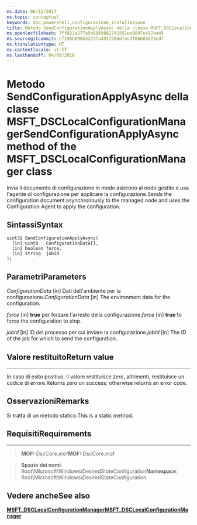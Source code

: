 ```yaml
---
ms.date: 06/12/2017
ms.topic: conceptual
keywords: dsc,powershell,configurazione,installazione
title: Metodo SendConfigurationApplyAsync della classe MSFT_DSCLocalConfigurationManager
ms.openlocfilehash: 7ff821a277a548869862741551ee9897e417ea45
ms.sourcegitcommit: cf195b090b3223fa4917206dfec7f0b603873cdf
ms.translationtype: HT
ms.contentlocale: it-IT
ms.lasthandoff: 04/09/2018
---
```

# <a name="sendconfigurationapplyasync-method-of-the-msftdsclocalconfigurationmanager-class"></a><span data-ttu-id="036a3-103">Metodo SendConfigurationApplyAsync della classe MSFT_DSCLocalConfigurationManager</span><span class="sxs-lookup"><span data-stu-id="036a3-103">SendConfigurationApplyAsync method of the MSFT_DSCLocalConfigurationManager class</span></span>

<span data-ttu-id="036a3-104">Invia il documento di configurazione in modo asicrono al nodo gestito e usa l'agente di configurazione per applicare la configurazione.</span><span class="sxs-lookup"><span data-stu-id="036a3-104">Sends the configuration document asynchronously to the managed node and uses the Configuration Agent to apply the configuration.</span></span>

<a name="syntax"></a><span data-ttu-id="036a3-105">Sintassi</span><span class="sxs-lookup"><span data-stu-id="036a3-105">Syntax</span></span>
------

```mof
uint32 SendConfigurationApplyAsync(
  [in] uint8   ConfigurationData[],
  [in] boolean force,
  [in] string  jobId
);
```

<a name="parameters"></a><span data-ttu-id="036a3-106">Parametri</span><span class="sxs-lookup"><span data-stu-id="036a3-106">Parameters</span></span>
----------

<span data-ttu-id="036a3-107">*ConfigurationData* \[in\] Dati dell'ambiente per la configurazione.</span><span class="sxs-lookup"><span data-stu-id="036a3-107">*ConfigurationData* \[in\] The environment data for the configuration.</span></span>

<span data-ttu-id="036a3-108">*force* \[in\] **true** per forzare l'arresto della configurazione.</span><span class="sxs-lookup"><span data-stu-id="036a3-108">*force* \[in\] **true** to force the configuration to stop.</span></span>

<span data-ttu-id="036a3-109">*jobId* \[in\] ID del processo per cui inviare la configurazione.</span><span class="sxs-lookup"><span data-stu-id="036a3-109">*jobId* \[in\] The ID of the job for which to send the configuration.</span></span>

## <a name="return-value"></a><span data-ttu-id="036a3-110">Valore restituito</span><span class="sxs-lookup"><span data-stu-id="036a3-110">Return value</span></span>
------------

<span data-ttu-id="036a3-111">In caso di esito positivo, il valore restituisce zero, altrimenti, restituisce un codice di errore.</span><span class="sxs-lookup"><span data-stu-id="036a3-111">Returns zero on success; otherwise returns an error code.</span></span>

## <a name="remarks"></a><span data-ttu-id="036a3-112">Osservazioni</span><span class="sxs-lookup"><span data-stu-id="036a3-112">Remarks</span></span>

<span data-ttu-id="036a3-113">Si tratta di un metodo statico.</span><span class="sxs-lookup"><span data-stu-id="036a3-113">This is a static method.</span></span>

## <a name="requirements"></a><span data-ttu-id="036a3-114">Requisiti</span><span class="sxs-lookup"><span data-stu-id="036a3-114">Requirements</span></span>
------------
><span data-ttu-id="036a3-115">**MOF:** DscCore.mof</span><span class="sxs-lookup"><span data-stu-id="036a3-115">**MOF:** DscCore.mof</span></span>

><span data-ttu-id="036a3-116">**Spazio dei nomi**: Root\Microsoft\Windows\DesiredStateConfiguration</span><span class="sxs-lookup"><span data-stu-id="036a3-116">**Namespace**: Root\Microsoft\Windows\DesiredStateConfiguration</span></span>


## <a name="see-also"></a><span data-ttu-id="036a3-117">Vedere anche</span><span class="sxs-lookup"><span data-stu-id="036a3-117">See also</span></span>


[<span data-ttu-id="036a3-118">**MSFT_DSCLocalConfigurationManager**</span><span class="sxs-lookup"><span data-stu-id="036a3-118">**MSFT_DSCLocalConfigurationManager**</span></span>](msft-dsclocalconfigurationmanager.md)